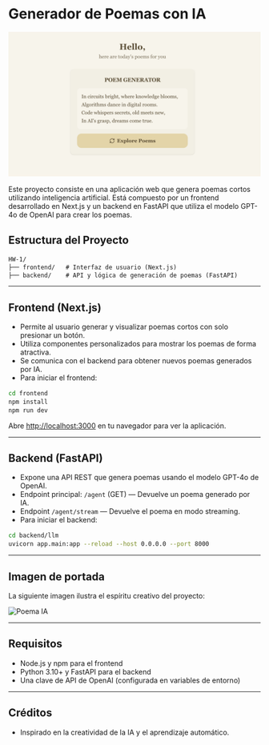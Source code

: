 # Generador de Poemas con IA

![Poema IA](./poem_image.png)

Este proyecto consiste en una aplicación web que genera poemas cortos utilizando inteligencia artificial. Está compuesto por un frontend desarrollado en Next.js y un backend en FastAPI que utiliza el modelo GPT-4o de OpenAI para crear los poemas.

## Estructura del Proyecto

```
HW-1/
├── frontend/   # Interfaz de usuario (Next.js)
├── backend/    # API y lógica de generación de poemas (FastAPI)
```

---

## Frontend (Next.js)

- Permite al usuario generar y visualizar poemas cortos con solo presionar un botón.
- Utiliza componentes personalizados para mostrar los poemas de forma atractiva.
- Se comunica con el backend para obtener nuevos poemas generados por IA.
- Para iniciar el frontend:

```bash
cd frontend
npm install
npm run dev
```

Abre [http://localhost:3000](http://localhost:3000) en tu navegador para ver la aplicación.

---

## Backend (FastAPI)

- Expone una API REST que genera poemas usando el modelo GPT-4o de OpenAI.
- Endpoint principal: `/agent` (GET) — Devuelve un poema generado por IA.
- Endpoint `/agent/stream` — Devuelve el poema en modo streaming.
- Para iniciar el backend:

```bash
cd backend/llm
uvicorn app.main:app --reload --host 0.0.0.0 --port 8000
```

---

## Imagen de portada

La siguiente imagen ilustra el espíritu creativo del proyecto:

![Poema IA](frontend/public/poem_image.png)

---

## Requisitos
- Node.js y npm para el frontend
- Python 3.10+ y FastAPI para el backend
- Una clave de API de OpenAI (configurada en variables de entorno)

---

## Créditos
- Inspirado en la creatividad de la IA y el aprendizaje automático. 
